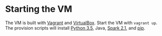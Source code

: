 # Starting the VM

The VM is built with [Vagrant](https://www.vagrantup.com) and [VirtualBox](https://www.virtualbox.org/).
Start the VM with `vagrant up`. The provision scripts will install [Python 3.5](https://www.python.org/),
Java, [Spark 2.1](https://www.python.org/), and [pip](https://pypi.python.org/pypi/pip). 
